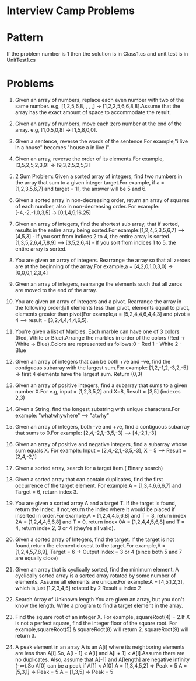 # Interview Camp Problems

  # Pattern
  If the problem number is 1 then the solution is in Class1.cs and unit test is in UnitTest1.cs
  
  # Problems

  1. Given an array of numbers, replace each even number with two of the same number. e.g, [1,2,5,6,8, , , ,] -> [1,2,2,5,6,6,8,8].Assume that the array has the exact amount of space to accommodate the result.

  2. Given an array of numbers, move each zero number at the end of the array. e.g, [1,0,5,0,8] -> [1,5,8,0,0].

  3. Given a sentence, reverse the words of the sentence.For example,"i live in a house" becomes "house a in live i".

  4. Given an array, reverse the order of its elements.For example, [3,5,2,5,2,3,9] → [9,3,2,5,2,5,3]

  5. 2 Sum Problem: Given a sorted array of integers, find two numbers in the array that sum to a given integer target.For example, if a = [1,2,3,5,6,7] and target = 11, the answer will be 5 and 6.

  6. Given a sorted array in non-decreasing order, return an array of squares of each number, also in non-decreasing order. For example:[-4,-2,-1,0,3,5] -> [0,1,4,9,16,25]

  7. Given an array of integers, find the shortest sub array, that if sorted, results in the entire array being sorted.For example:[1,2,4,5,3,5,6,7] --> [4,5,3] - If you sort from indices 2 to 4, the entire array is sorted.[1,3,5,2,6,4,7,8,9] --> [3,5,2,6,4] -  If you sort from indices 1 to 5, the entire array is sorted.

  8. You are given an array of integers. Rearrange the array so that all zeroes are at the beginning of the array.For example,a = [4,2,0,1,0,3,0] -> [0,0,0,1,2,3,4]

  9. Given an array of integers, rearrange the elements such that all zeros are moved to the end of the array.

  10. You are given an array of integers and a pivot. Rearrange the array in the following order:[all elements less than pivot, elements equal to pivot, elements greater than pivot]For example,a = [5,2,4,4,6,4,4,3] and pivot = 4 --> result = [3,2,4,4,4,4,6,5].

  11. You're given a list of Marbles. Each marble can have one of 3 colors (Red, White or Blue).Arrange the marbles in order of the colors (Red -> White -> Blue).Colors are represented as follows:0 - Red 1 - White 2 - Blue

  12. Given an array of integers that can be both +ve and -ve, find the contiguous subarray with the largest sum.For example:  [1,2,-1,2,-3,2,-5]  -> first 4 elements have the largest sum. Return (0,3)

  13. Given an array of positive integers, find a subarray that sums to a given number X.For e.g, input = [1,2,3,5,2] and X=8, Result = [3,5] (indexes 2,3)

  14. Given a String, find the longest substring with unique characters.For example: "whatwhywhere" --> "atwhy"

  15. Given an array of integers, both -ve and +ve, find a contiguous subarray that sums to 0.For example: [2,4,-2,1,-3,5,-3] --> [4,-2,1,-3]

  16. Given an array of positive and negative integers, find a subarray whose sum equals X. For example: Input = [2,4,-2,1,-3,5,-3], X = 5 --> Result = [2,4,-2,1]

  17. Given a sorted array, search for a target item.( Binary search)

  18. Given a sorted array that can contain duplicates, find the first occurrence of the target element. For example:A = [1,3,4,6,6,6,7] and Target = 6, return index 3.

  19. You are given a sorted array A and a target T. If the target is found, return the index. If not,return the index where it would be placed if inserted in order.For example,A = [1,2,4,4,5,6,8] and T = 3, return index 2A = [1,2,4,4,5,6,8] and T = 0, return index 0A = [1,2,4,4,5,6,8] and T = 4, return index 2, 3 or 4 (they're all valid).

  20. Given a sorted array of Integers, find the target. If the target is not found,return the element closest to the target.For example,A = [1,2,4,5,7,8,9], Target = 6 -> Output Index = 3 or 4 (since both 5 and 7 are equally close)

  21. Given an array that is cyclically sorted, find the minimum element. A cyclically sorted array is a sorted array rotated by some number of elements. Assume all elements are unique.For example:A = [4,5,1,2,3], which is just [1,2,3,4,5] rotated by 2 Result = index 2

  22. Search Array of Unknown length You are given an array, but you don't know the length. Write a program to find a target element in the array.

  23. Find the square root of an integer X. For example, squareRoot(4) = 2.If X is not a perfect square, find the integer floor of the square root. For example,squareRoot(5) & squareRoot(8) will return 2. squareRoot(9) will return 3.

  24. A peak element in an array A is an A[i] where its neighboring elements are less than A[i].So, A[i - 1] < A[i] and A[i + 1] < A[i].Assume there are no duplicates. Also, assume that A[-1] and A[length] are negative infinity (-∞).So A[0] can be a peak if A[1] < A[0].A = [1,3,4,5,2] => Peak = 5 A = [5,3,1] => Peak = 5 A = [1,3,5] => Peak = 5